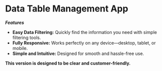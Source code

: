 # Data Table Management App


***Features***

- **Easy Data Filtering:** Quickly find the information you need with simple filtering tools.
- **Fully Responsive:** Works perfectly on any device—desktop, tablet, or mobile.
- **Simple and Intuitive:** Designed for smooth and hassle-free use.

**This version is designed to be clear and customer-friendly.**
